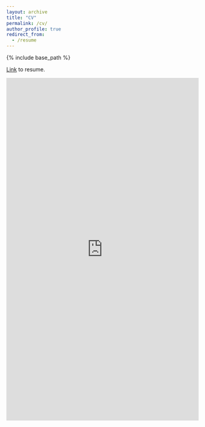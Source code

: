 ```yaml
---
layout: archive
title: "CV"
permalink: /cv/
author_profile: true
redirect_from:
  - /resume
---
```


{% include base_path %}

[Link](https://drive.google.com/file/d/1MrgZ-ErnV9CZGZw1SLyHN_Sioq5wlmOP/view?usp=sharing) to resume.


<iframe width="100%" height="900px" frameborder="0" scrolling="yes" class="embed-responsive-item" src="https://drive.google.com/file/d/1MrgZ-ErnV9CZGZw1SLyHN_Sioq5wlmOP/preview" allowfullscreen></iframe>

